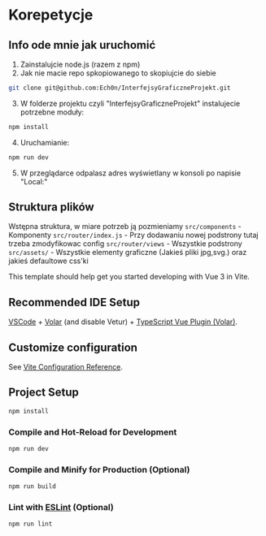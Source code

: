 # Korepetycje


## Info ode mnie jak uruchomić

1. Zainstalujcie node.js (razem z npm)
2. Jak nie macie repo spkopiowanego to skopiujcie do siebie 
```sh
git clone git@github.com:Ech0n/InterfejsyGraficzneProjekt.git
```
3. W folderze projektu czyli "InterfejsyGraficzneProjekt" instalujecie potrzebne moduły:
```sh
npm install
```
4. Uruchamianie:
```sh
npm run dev
```
5. W przeglądarce odpalasz adres wyświetlany w konsoli po napisie "Local:"

## Struktura plików
Wstępna struktura, w miare potrzeb ją pozmieniamy
`src/components` - Komponenty
`src/router/index.js` - Przy dodawaniu nowej podstrony tutaj trzeba zmodyfikowac config
`src/router/views` - Wszystkie podstrony
`src/assets/` - Wszystkie elementy graficzne (Jakieś pliki jpg,svg.) oraz jakieś defaultowe css'ki

This template should help get you started developing with Vue 3 in Vite.

## Recommended IDE Setup

[VSCode](https://code.visualstudio.com/) + [Volar](https://marketplace.visualstudio.com/items?itemName=Vue.volar) (and disable Vetur) + [TypeScript Vue Plugin (Volar)](https://marketplace.visualstudio.com/items?itemName=Vue.vscode-typescript-vue-plugin).

## Customize configuration

See [Vite Configuration Reference](https://vitejs.dev/config/).

## Project Setup

```sh
npm install
```


### Compile and Hot-Reload for Development

```sh
npm run dev
```

### Compile and Minify for Production (Optional)

```sh
npm run build
```

### Lint with [ESLint](https://eslint.org/) (Optional)

```sh
npm run lint
```
